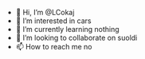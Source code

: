 - 👋 Hi, I’m @LCokaj
- 👀 I’m interested in cars
- 🌱 I’m currently learning nothing
- 💞️ I’m looking to collaborate on suoldi
- 📫 How to reach me no

<!---
LCokaj/LCokaj is a ✨ special ✨ repository because its `README.md` (this file) appears on your GitHub profile.
You can click the Preview link to take a look at your changes.
--->
